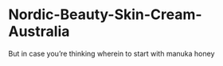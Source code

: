 # Nordic-Beauty-Skin-Cream-Australia
But in case you’re thinking wherein to start with manuka honey
